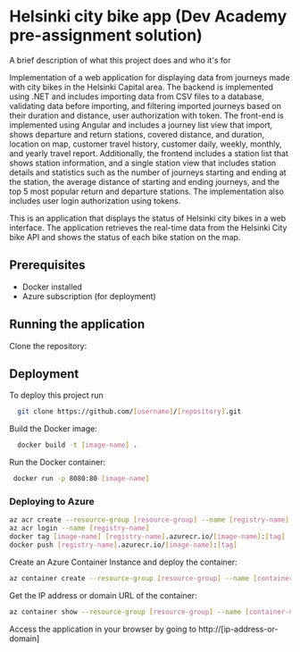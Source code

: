 
# Helsinki city bike app (Dev Academy pre-assignment solution)

A brief description of what this project does and who it's for

Implementation of a web application for displaying data from journeys made with city bikes in the Helsinki Capital area. The backend is implemented using .NET and includes importing data from CSV files to a database, validating data before importing, and filtering imported journeys based on their duration and distance, user authorization with token. The front-end is implemented using Angular and includes a journey list view that import, shows departure and return stations, covered distance, and duration, location on map, customer travel history, customer daily, weekly, monthly, and yearly travel report. Additionally, the frontend includes a station list that shows station information, and a single station view that includes station details and statistics such as the number of journeys starting and ending at the station, the average distance of starting and ending journeys, and the top 5 most popular return and departure stations. The implementation also includes user login authorization using tokens.

This is an application that displays the status of Helsinki city bikes in a web interface. The application retrieves the real-time data from the Helsinki City bike API and shows the status of each bike station on the map.

##  Prerequisites 
* Docker installed
* Azure subscription (for deployment)
## Running the application
Clone the repository:
## Deployment

To deploy this project run

```bash
  git clone https://github.com/[username]/[repository].git

```
Build the Docker image:
```bash
  docker build -t [image-name] .

```
Run the Docker container:
```bash
 docker run -p 8080:80 [image-name]

```

### Deploying to Azure
```bash
az acr create --resource-group [resource-group] --name [registry-name] --sku Basic
az acr login --name [registry-name]
docker tag [image-name] [registry-name].azurecr.io/[image-name]:[tag]
docker push [registry-name].azurecr.io/[image-name]:[tag]
```
Create an Azure Container Instance and deploy the container:
```bash
az container create --resource-group [resource-group] --name [container-name] --image [registry-name].azurecr.io/[image-name]:[tag] --cpu 1 --memory 1 --ports 80

```
Get the IP address or domain URL of the container:
```bash
az container show --resource-group [resource-group] --name [container-name] --query ipAddress.fqdn

```
Access the application in your browser by going to http://[ip-address-or-domain]

